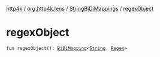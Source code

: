 [http4k](../../index.md) / [org.http4k.lens](../index.md) / [StringBiDiMappings](index.md) / [regexObject](./regex-object.md)

# regexObject

`fun regexObject(): `[`BiDiMapping`](../-bi-di-mapping/index.md)`<`[`String`](https://kotlinlang.org/api/latest/jvm/stdlib/kotlin/-string/index.html)`, `[`Regex`](https://kotlinlang.org/api/latest/jvm/stdlib/kotlin.text/-regex/index.html)`>`